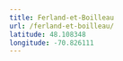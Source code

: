 ```yaml
---
title: Ferland-et-Boilleau
url: /ferland-et-boilleau/
latitude: 48.108348
longitude: -70.826111
---
```

